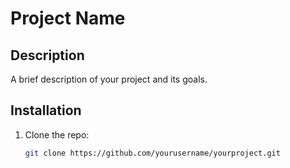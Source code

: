 # Project Name

## Description

A brief description of your project and its goals.

## Installation

1. Clone the repo:
   ```bash
   git clone https://github.com/yourusername/yourproject.git
   ```
